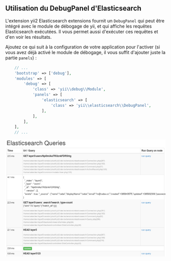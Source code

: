 Utilisation du DebugPanel d'Elasticsearch
-----------------------------------------

L'extension yii2 Elasticsearch extensions fournit un `DebugPanel` qui peut être intégré avec le module de débogage de yii, et qui affiche les requêtes Elasticsearch exécutées. Il vous permet aussi d'exécuter ces requêtes et d'en voir les résultats.

Ajoutez ce qui suit à la configuration de votre application pour l'activer (si vous avez déjà activé le module de débogage, il vous suffit d'ajouter juste la partie `panels`) :

```php
    // ...
    'bootstrap' => ['debug'],
    'modules' => [
        'debug' => [
            'class' => 'yii\\debug\\Module',
            'panels' => [
                'elasticsearch' => [
                    'class' => 'yii\\elasticsearch\\DebugPanel',
                ],
            ],
        ],
    ],
    // ...
```

![Elasticsearch DebugPanel](images/debug.png)
